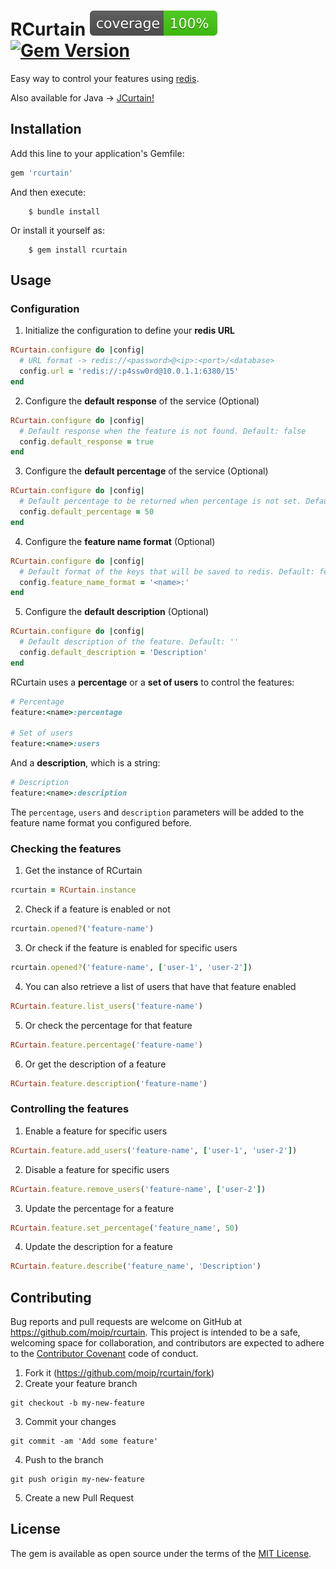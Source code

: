 # RCurtain ![SimpleCov](/coverage/coverage.svg) [![Gem Version](https://badge.fury.io/rb/rcurtain.svg)](https://badge.fury.io/rb/rcurtain)

Easy way to control your features using [redis](http://redis.io/).

Also available for Java -> [JCurtain!](https://github.com/moip/jcurtain)

## Installation

Add this line to your application's Gemfile:

```ruby
gem 'rcurtain'
```

And then execute:

```
    $ bundle install
```

Or install it yourself as:

```
    $ gem install rcurtain
```

## Usage

### Configuration

1. Initialize the configuration to define your **redis URL**

```ruby
RCurtain.configure do |config|
  # URL format -> redis://<password>@<ip>:<port>/<database>
  config.url = 'redis://:p4ssw0rd@10.0.1.1:6380/15'
end
```

2. Configure the **default response** of the service (Optional)

```ruby
RCurtain.configure do |config|
  # Default response when the feature is not found. Default: false
  config.default_response = true
end
```

3. Configure the **default percentage** of the service (Optional)

```ruby
RCurtain.configure do |config|
  # Default percentage to be returned when percentage is not set. Default: 0
  config.default_percentage = 50
end
```

4. Configure the **feature name format** (Optional)

```ruby
RCurtain.configure do |config|
  # Default format of the keys that will be saved to redis. Default: feature:<name>:
  config.feature_name_format = '<name>:'
end
```

5. Configure the **default description** (Optional)

```ruby
RCurtain.configure do |config|
  # Default description of the feature. Default: ''
  config.default_description = 'Description'
end
```

RCurtain uses a **percentage** or a **set of users** to control the features:
```ruby
# Percentage
feature:<name>:percentage

# Set of users
feature:<name>:users
```

And a **description**, which is a string:
```ruby
# Description
feature:<name>:description
```

The `percentage`, `users` and `description` parameters will be added to the feature name format you configured before.

### Checking the features

1. Get the instance of RCurtain
```ruby
rcurtain = RCurtain.instance
```

2. Check if a feature is enabled or not
```ruby
rcurtain.opened?('feature-name')
```

3. Or check if the feature is enabled for specific users
```ruby
rcurtain.opened?('feature-name', ['user-1', 'user-2'])
```

4. You can also retrieve a list of users that have that feature enabled
```ruby
RCurtain.feature.list_users('feature-name')
```

5. Or check the percentage for that feature
```ruby
RCurtain.feature.percentage('feature-name')
```

6. Or get the description of a feature
```ruby
RCurtain.feature.description('feature-name')
```

### Controlling the features

1. Enable a feature for specific users
```ruby
RCurtain.feature.add_users('feature-name', ['user-1', 'user-2'])
```

2. Disable a feature for specific users
```ruby
RCurtain.feature.remove_users('feature-name', ['user-2'])
```

3. Update the percentage for a feature
```ruby
RCurtain.feature.set_percentage('feature_name', 50)
```

4. Update the description for a feature
```ruby
RCurtain.feature.describe('feature_name', 'Description')
```

## Contributing

Bug reports and pull requests are welcome on GitHub at https://github.com/moip/rcurtain. This project is intended to be a safe, welcoming space for collaboration, and contributors are expected to adhere to the [Contributor Covenant](http://contributor-covenant.org) code of conduct.

1. Fork it (https://github.com/moip/rcurtain/fork)
2. Create your feature branch

```
git checkout -b my-new-feature
```

3. Commit your changes

```
git commit -am 'Add some feature'
```

4. Push to the branch

```
git push origin my-new-feature
```

5. Create a new Pull Request

## License

The gem is available as open source under the terms of the [MIT License](http://opensource.org/licenses/MIT).
